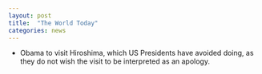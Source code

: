 ```yaml
---
layout: post
title:  "The World Today"
categories: news
---
```


* Obama to visit Hiroshima, which US Presidents have avoided doing, as they do not wish
  the visit to be interpreted as an apology.
